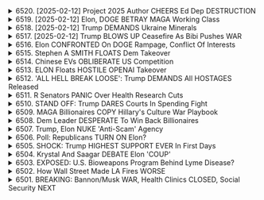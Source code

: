 <details>
<summary>6520. [2025-02-12] Project 2025 Author CHEERS Ed Dep DESTRUCTION</summary><br>

<a href="https://www.youtube.com/watch?v=xZmktzbooZM" target="_blank">
    <img src="https://img.youtube.com/vi/xZmktzbooZM/maxresdefault.jpg" 
        alt="[Youtube]" width="200">
</a>

# Project 2025 Author CHEERS Ed Dep DESTRUCTION

### 小節歸納與條列整理

#### 1. 高等教育的質疑
- **問題**：高等教育的成本高昂，且畢業生未必能立即就業或獲得理想工作。
- **影響**：大量學生因貸款壓力而畢業後陷入困境，甚至無法償還債務。
- **事實數據**：
  - 美國約有4,000所大學，其中許多學校畢業生的就業能力受到質疑。
  - 學生平均需6年完成4年制學位，且部分學生畢業後未取得畢業證書。

#### 2. 職業教育與技術教育的重要性
- **建議**：增加對技術學校和職業教育的投資，提供更多實用技能培訓。
- **理由**：
  - 現行高等教育體系未能充分滿足勞動市場需求。
  - 技術與職業教育可幫助學生更快就業，並減輕貸款負擔。

#### 3. 大學資源分配的不均
- **事實**：美國存在大量中等甚至低質量的高等教育機構。
- **影響**：這些機構畢業生往往缺乏競爭力，難以找到理想工作。

#### 4. 現行政策的反思
- **歷史背景**：過去 decades 的政策導致製造業萎縮，依賴大學教育支撐經濟。
- **問題**：過度依賴高等教育可能削弱美國在其他領域的競爭力。
- **建議**：
  - 考慮多樣化的教育模式，包括職業和技術教育。
  - 提供更多.flexibility for students to pursue practical pathways.

#### 5. 研究資金與間接費用
- **問題**：大學過度依賴從納稅人那裡獲得的研究資金，並收取過高的間接費用。
- **影響**：
  - 可能導致研究成本上升，擠佔其他教育資源。
  - 影響研究效率和透明度。

#### 6. 多元化教育投資的必要性
- **建議**：平衡投入高等教育與職業教育，以提升整體勞動力素質。
- **展望**：
  - 需要探索更有效的資金分配方式，確保教育資源合理利用。
  - 鼓勵私立和公共機構的合作，提供多樣化教育選擇。

#### 7. 對未來的憂慮
- **情景**：若高等教育體系持續問題，可能影響美國的全球競爭力。
- **呼籲**：
  - 政府、教育機構和社會各界需共同努力，改革現行體系。
  - 確保下一代擁有更多機會和資源，提升整體國家競爭力。

### 總結
高等教育體系面臨多方面的挑戰，包括成本高昂、質量不均、畢業生就業能力不足等問題。為了解決這些問題，需要：
- 增加對職業教育和技術學校的投資。
- 推動教育資源的公平分配。
- 強化研究資金使用效率。
- 考慮多樣化的教育模式，以滿足不同學生的需求。

這樣可以幫助美國保持全球競爭力，並為下一代提供更好的教育機會。
</details>

<details>
<summary>6519. [2025-02-12] Elon, DOGE BETRAY MAGA Working Class</summary><br>

<a href="https://www.youtube.com/watch?v=o4Ywc0QOUI4" target="_blank">
    <img src="https://img.youtube.com/vi/o4Ywc0QOUI4/maxresdefault.jpg" 
        alt="[Youtube]" width="200">
</a>

# Elon, DOGE BETRAY MAGA Working Class

### 一、文章核心思想總結

1. **政治哲學與社會秩序**
   - 強調保守主義的重要性，旨在抑制資本主義可能帶來的混亂。
   - 目標是維持社會穩定，防止極端左翼或右翼意識形態的崛起。

2. **政府角色定位**
   - 政府應作爲仲裁者，平衡不同社會力量之間的經濟競爭。
   - 反對「大政府」概念，認爲其可能導致壓迫性政策。

3. **社會保障與經濟體系**
   - 社會保障並非由納稅人資助，而是基於相互扶助的組織體系。
   - 資本主義雖高效但需被規範，以確保市場的公平競爭環境。

4. **歷史與傳統價值**
   - 崇尚社會民主主義和保守主義傳統，尤其是新澤西學派（如FDR）的價值觀。
   - 強調家庭形成和社會秩序的重要性，反對過度幹預個人生活。

### 二、主要觀點分析

1. **保守主義的必要性**
   - 資本主義雖促進效率，但也可能引發混亂。
   - 需要通過政治手段控制其負面效應，確保社會和諧。

2. **政府的仲裁角色**
   - 政府應介入市場，防止寡頭壟斷和不公現象。
   - 保護弱勢羣體權益，維護經濟競爭的公平性。

3. **社會保障的本質**
   - 基於社區互助而非納稅人資助的社會保障體系更可持續。
   - 改革現有社會保障制度需謹慎，因其涉及多方利益平衡。

4. **社會民主主義的局限**
   - 社會民主主義雖強調平等，但可能過於依賴政府干預。
   - 保守派的目標是維護社會穩定，而非完全消除階級差異。

### 三、結論與建議

1. **政策制定的原則**
   - 在保持市場活力的同時，確保監管的有效性。
   - 注重家庭和社會組織的穩定作用，減少政府對個人生活的過度影響。

2. **未來的挑戰**
   - 隨着社會變遷，需不斷調整策略以適應新的經濟和政治環境。
   - 通過教育和公共討論，增強公民對保守價值觀的理解和支持。

3. **行動建議**
   - 關注政策制定者的動向，積極參與公共事務。
   - 通過支持非營利組織和社區項目，強化社會互助機制。

### 四、總結

本文強調了在現代資本主義體系中，保守主義與有限政府的重要性。作者認爲，通過平衡市場力量和社會穩定，可以構建一個更加和諧且可持續的社會秩序。
</details>

<details>
<summary>6518. [2025-02-12] Trump DEMANDS Ukraine Minerals</summary><br>

<a href="https://www.youtube.com/watch?v=XtnUhIoX1K4" target="_blank">
    <img src="https://img.youtube.com/vi/XtnUhIoX1K4/maxresdefault.jpg" 
        alt="[Youtube]" width="200">
</a>

# Trump DEMANDS Ukraine Minerals

### 一、文章主旨
本文圍繞美國對烏俄戰爭的政策與影響展開，強調美國在這場衝突中的雙重角色及其可能導致的後果。

### 二、主要論點
1. **美國政策的兩面性**：
   - 美國雖支持烏克蘭抵抗俄羅斯入侵，但其戰略行動可能削弱烏克蘭的主權與安全。
   - 美國官員（如新防長皮特·ヘッグ）公開表態認為烏克蘭恢復戰前疆界不切實際，這立場增加了烏克蘭的脆弱性。

2. **地緣政治影響**：
   - 美國的政策可能促使歐洲國家轉向中國尋求合作，削弱美國在國際舞臺上的影響力。
   - 許多European領導人開始質疑依附 미국의 정책是否符合自身利益。

3. **戰爭代價與人道主義危機**：
   - 戰爭持續導致大量人員傷亡，烏克蘭兵士的犧牲鮮為人知，這反映了國際社會對此危機的冷淡。
   - 戰爭帶來的巨大損失提醒各方需重新考量其政策。

### 三、關鍵人物與事件
1. **皮特·ヘッグ（Pete Heggie）**：
   - 美國新防長在公開場合發表言論，暗示不支持烏克蘭恢復原疆界，這表態引發廣泛爭議。
   
2. **斯科特·ベッセント（Scott Bessent）**：
   - 有報導指出前總統唐納德·特朗普曾建議派其出任烏克蘭特使，顯示美國國內對外援政策的分歧。

3. **弗拉基米爾·普京（Vladimir Putin）**：
   - 俄羅斯總統在與特朗普的對話中提及戰爭何時結束，這反映了俄方對談判的考量。

### 四、國際反應
1. **歐洲國家的疑問**：
   - 多數European國家開始質疑美國政策的效果，並表達向中國靠攏的意向。
   
2. **社交媒體與輿論**：
   - 影響者如Ryan在TikTok上分享內容，強調戰爭犧牲及美國政策的矛盾性，進一步影響公眾對此事的態度。

### 五、未來展望
1. **美國國際地位的挑戰**：
   - 如果歐洲國家持續疏遠美國而向中國靠攏，美國在北大西洋地區的地位將受到重大影響。
   
2. **烏克蘭的困境**：
   - 約束於美國政策的烏克蘭可能面臨更艱難的談判條件，需平衡來自各方的壓力。

### 六、結論
文章警示美國政策的雙刃劍效應，強調其在烏俄戰爭中的複雜角色。未來，美國若不調整策略，不僅將影響烏克蘭的安全局勢，更可能削弱自身在國際事務中的領導力。
</details>

<details>
<summary>6517. [2025-02-12] Trump BLOWS UP Ceasefire As Bibi Pushes WAR</summary><br>

<a href="https://www.youtube.com/watch?v=kNfizwfTdio" target="_blank">
    <img src="https://img.youtube.com/vi/kNfizwfTdio/maxresdefault.jpg" 
        alt="[Youtube]" width="200">
</a>

# Trump BLOWS UP Ceasefire As Bibi Pushes WAR

### 文章要點總結

#### 1. **事件背景與主要爭議**
   - **事件核心**：以色列在10月7日實施軍事行動，導致大量巴勒斯坦人被俘虜（稱為「人質」），引發國際關注與批評。
   - **各方反應**：
     - **以色列政府**：未公開 capturados 的具體數字，但承認在戰鬥中俘虷不少人員。
     - **國際社會**：多國表達關切，特別是美國和歐盟等盟友。
     - **巴勒斯坦當局**：強烈抗議，要求釋放所有 capturados。

#### 2. **關鍵人物的立場與言論**
   - **喬治亞州州長布農地（Brian Kemp）**：
     - 認為以色列的行動是「真誠且必要」的。
     - 指責巴勒斯坦恐怖組織的襲擊行為，並呼籲國際社會支持以色列的自衛權。
   - **ペンシルベニア州長シャピロ（Josh Shapiro）**：
     - 批評以色列的行動可能違反國際法，並對巴勒斯坦人造成不當影響。
     - 強調自己是「熱忱的以色列支持者」，但認為此次行動缺乏妥協性與策略性。

#### 3. **政治立場與未來影響**
   - **美國民主黨內部分歧**：
     - 部分傳統的民主黨成員（如_liberal Zionists_）支持以色列，視其為戰略夥伴。
     - 近期的抗議活動中，民主黨中間派對以色列的批評較以往更為強烈。
   - **2024年總統選舉展望**：
     - 預計民主黨將繼續在巴勒斯坦問題上保持傳統立場，支持以色列的自衛權。
     - 此事件可能成為選舉辯論的話題，特別是對於中東政策的方向性影響。

#### 4. **國際法與道義考量**
   - **國際法層面**：
     - 討論以色列行動是否符合國際法規範，尤其是戰爭法相關條款。
   - **人權與道德層面**：
     - 強調 capturados 的待遇問題，呼籲遵守人道主義法則。

#### 5. **結論**
   - 此事件凸顯了中東局勢的複雜性與敏感性。
   - 如何平衡安全需求、國際法律義務以及人道考量，將是各方未來需共同面對的挑戰。
</details>

<details>
<summary>6516. Elon CONFRONTED On DOGE Rampage, Conflict Of Interests</summary><br>

<a href="https://www.youtube.com/watch?v=su2dgz6uQpA" target="_blank">
    <img src="https://img.youtube.com/vi/su2dgz6uQpA/maxresdefault.jpg" 
        alt="[Youtube]" width="200">
</a>

# Elon CONFRONTED On DOGE Rampage, Conflict Of Interests


</details>

<details>
<summary>6515. Stephen A SMITH FLOATS Dem Takeover</summary><br>

<a href="https://www.youtube.com/watch?v=6hTwzz9lkSc" target="_blank">
    <img src="https://img.youtube.com/vi/6hTwzz9lkSc/maxresdefault.jpg" 
        alt="[Youtube]" width="200">
</a>

# Stephen A SMITH FLOATS Dem Takeover


</details>

<details>
<summary>6514. Chinese EVs OBLIBERATE US Competition</summary><br>

<a href="https://www.youtube.com/watch?v=4TI3z9YoM54" target="_blank">
    <img src="https://img.youtube.com/vi/4TI3z9YoM54/maxresdefault.jpg" 
        alt="[Youtube]" width="200">
</a>

# Chinese EVs OBLIBERATE US Competition


</details>

<details>
<summary>6513. ELON Floats HOSTILE OPENAI Takeover</summary><br>

<a href="https://www.youtube.com/watch?v=l6g3NNbcoAI" target="_blank">
    <img src="https://img.youtube.com/vi/l6g3NNbcoAI/maxresdefault.jpg" 
        alt="[Youtube]" width="200">
</a>

# ELON Floats HOSTILE OPENAI Takeover


</details>

<details>
<summary>6512. 'ALL HELL BREAK LOOSE': Trump DEMANDS All HOSTAGES Released</summary><br>

<a href="https://www.youtube.com/watch?v=udVmGYLhKaY" target="_blank">
    <img src="https://img.youtube.com/vi/udVmGYLhKaY/maxresdefault.jpg" 
        alt="[Youtube]" width="200">
</a>

# 'ALL HELL BREAK LOOSE': Trump DEMANDS All HOSTAGES Released


</details>

<details>
<summary>6511. R Senators PANIC Over Health Research Cuts</summary><br>

<a href="https://www.youtube.com/watch?v=18PGvTOyrTM" target="_blank">
    <img src="https://img.youtube.com/vi/18PGvTOyrTM/maxresdefault.jpg" 
        alt="[Youtube]" width="200">
</a>

# R Senators PANIC Over Health Research Cuts


</details>

<details>
<summary>6510. STAND OFF: Trump DARES Courts In Spending Fight</summary><br>

<a href="https://www.youtube.com/watch?v=Sa7pYi9ps8U" target="_blank">
    <img src="https://img.youtube.com/vi/Sa7pYi9ps8U/maxresdefault.jpg" 
        alt="[Youtube]" width="200">
</a>

# STAND OFF: Trump DARES Courts In Spending Fight


</details>

<details>
<summary>6509. MAGA Billionaires COPY Hillary's Culture War Playbook</summary><br>

<a href="https://www.youtube.com/watch?v=5feoODSNlIU" target="_blank">
    <img src="https://img.youtube.com/vi/5feoODSNlIU/maxresdefault.jpg" 
        alt="[Youtube]" width="200">
</a>

# MAGA Billionaires COPY Hillary's Culture War Playbook


</details>

<details>
<summary>6508. Dem Leader DESPERATE To Win Back Billionaires</summary><br>

<a href="https://www.youtube.com/watch?v=IvP500VNAMI" target="_blank">
    <img src="https://img.youtube.com/vi/IvP500VNAMI/maxresdefault.jpg" 
        alt="[Youtube]" width="200">
</a>

# Dem Leader DESPERATE To Win Back Billionaires


</details>

<details>
<summary>6507. Trump, Elon NUKE 'Anti-Scam' Agency</summary><br>

<a href="https://www.youtube.com/watch?v=Fyo5a_Cmbvo" target="_blank">
    <img src="https://img.youtube.com/vi/Fyo5a_Cmbvo/maxresdefault.jpg" 
        alt="[Youtube]" width="200">
</a>

# Trump, Elon NUKE 'Anti-Scam' Agency


</details>

<details>
<summary>6506. Poll: Republicans TURN ON Elon?</summary><br>

<a href="https://www.youtube.com/watch?v=OyGnidBo5nc" target="_blank">
    <img src="https://img.youtube.com/vi/OyGnidBo5nc/maxresdefault.jpg" 
        alt="[Youtube]" width="200">
</a>

# Poll: Republicans TURN ON Elon?


</details>

<details>
<summary>6505. SHOCK: Trump HIGHEST SUPPORT EVER In First Days</summary><br>

<a href="https://www.youtube.com/watch?v=gx7xrsu1n6w" target="_blank">
    <img src="https://img.youtube.com/vi/gx7xrsu1n6w/maxresdefault.jpg" 
        alt="[Youtube]" width="200">
</a>

# SHOCK: Trump HIGHEST SUPPORT EVER In First Days


</details>

<details>
<summary>6504. Krystal And Saagar DEBATE Elon 'COUP'</summary><br>

<a href="https://www.youtube.com/watch?v=8CslZAip1Fo" target="_blank">
    <img src="https://img.youtube.com/vi/8CslZAip1Fo/maxresdefault.jpg" 
        alt="[Youtube]" width="200">
</a>

# Krystal And Saagar DEBATE Elon 'COUP'


</details>

<details>
<summary>6503. EXPOSED: U.S. Bioweapons Program Behind Lyme Disease?</summary><br>

<a href="https://www.youtube.com/watch?v=QuN0ajLCLbI" target="_blank">
    <img src="https://img.youtube.com/vi/QuN0ajLCLbI/maxresdefault.jpg" 
        alt="[Youtube]" width="200">
</a>

# EXPOSED: U.S. Bioweapons Program Behind Lyme Disease?


</details>

<details>
<summary>6502. How Wall Street Made LA Fires WORSE</summary><br>

<a href="https://www.youtube.com/watch?v=yiw_gvgTSPo" target="_blank">
    <img src="https://img.youtube.com/vi/yiw_gvgTSPo/maxresdefault.jpg" 
        alt="[Youtube]" width="200">
</a>

# How Wall Street Made LA Fires WORSE


</details>

<details>
<summary>6501. BREAKING: Bannon/Musk WAR, Health Clinics CLOSED, Social Security NEXT</summary><br>

<a href="https://www.youtube.com/watch?v=7wfNyFqzFig" target="_blank">
    <img src="https://img.youtube.com/vi/7wfNyFqzFig/maxresdefault.jpg" 
        alt="[Youtube]" width="200">
</a>

# BREAKING: Bannon/Musk WAR, Health Clinics CLOSED, Social Security NEXT


</details>

